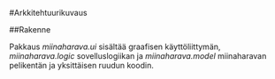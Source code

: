 #Arkkitehtuurikuvaus

##Rakenne

Pakkaus _miinaharava.ui_ sisältää graafisen käyttöliittymän, _miinaharava.logic_ sovelluslogiikan ja _miinaharava.model_ miinaharavan  
pelikentän ja yksittäisen ruudun koodin.
